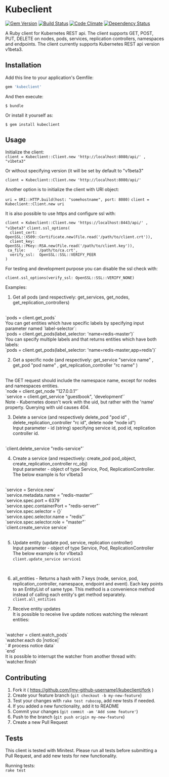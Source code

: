 # Kubeclient

[![Gem Version](https://badge.fury.io/rb/kubeclient.svg)](http://badge.fury.io/rb/kubeclient)
[![Build Status](https://travis-ci.org/abonas/kubeclient.svg?branch=master)](https://travis-ci.org/abonas/kubeclient)
[![Code Climate](http://img.shields.io/codeclimate/github/abonas/kubeclient.svg)](https://codeclimate.com/github/abonas/kubeclient)
[![Dependency Status](https://gemnasium.com/abonas/kubeclient.svg)](https://gemnasium.com/abonas/kubeclient)

A Ruby client for Kubernetes REST api.
The client supports GET, POST, PUT, DELETE on nodes, pods, services, replication controllers, namespaces and endpoints.
The client currently supports Kubernetes REST api version v1beta3.

## Installation

Add this line to your application's Gemfile:

```ruby
gem 'kubeclient'
```

And then execute:

    $ bundle

Or install it yourself as:

    $ gem install kubeclient

## Usage

Initialize the client: <br>
`client = Kubeclient::Client.new 'http://localhost:8080/api/' , "v1beta3"`

Or without specifying version (it will be set by default to "v1beta3"

`client = Kubeclient::Client.new 'http://localhost:8080/api/' `

Another option is to initialize the client with URI object:

`uri = URI::HTTP.build(host: "somehostname", port: 8080)`
`client = Kubeclient::Client.new uri`


It is also possible to use https and configure ssl with:

`client = Kubeclient::Client.new 'https://localhost:8443/api/' , "v1beta3"`
`client.ssl_options(` <br>
`  client_cert: OpenSSL::X509::Certificate.new(File.read('/path/to/client.crt')),` <br>
`  client_key:  OpenSSL::PKey::RSA.new(File.read('/path/to/client.key')),` <br>
`  ca_file:     '/path/to/ca.crt', ` <br>
`  verify_ssl:  OpenSSL::SSL::VERIFY_PEER` <br>
`)` <br>

For testing and development purpose you can disable the ssl check with:

`client.ssl_options(verify_ssl: OpenSSL::SSL::VERIFY_NONE)`


Examples:

1. Get all pods (and respectively: get_services, get_nodes, get_replication_controllers)
<br>
`pods = client.get_pods`
<br>
You can get entities which have specific labels by specifying input parameter named `label-selector`: <br>
`pods = client.get_pods(label_selector: 'name=redis-master')` <br>
You can specify multiple labels and that returns entities which have both labels:  <br>
`pods = client.get_pods(label_selector: 'name=redis-master,app=redis')`

2. Get a specific node (and respectively: get_service "service name" , get_pod "pod name" , get_replication_controller "rc name" )
<br>
The GET request should include the namespace name, except for nodes and namespaces entities.
<br>
`node = client.get_node "127.0.0.1"`
<br>
`service = client.get_service "guestbook", 'development'`
<br>
Note - Kubernetes doesn't work with the uid, but rather with the 'name' property.
Querying with uid causes 404.

3. Delete a service (and respectively delete_pod "pod id" , delete_replication_controller "rc id", delete node "node id") <br>
Input parameter - id (string) specifying service id, pod id, replication controller id.
<br>
`client.delete_service "redis-service"`
<br>

4. Create a service (and respectively: create_pod pod_object, create_replication_controller rc_obj) <br>
Input parameter - object of type Service, Pod, ReplicationController. <br>
The below example is for v1beta3
<br>
`service = Service.new` <br>
`service.metadata.name = "redis-master"`<br>
`service.spec.port = 6379`<br>
`service.spec.containerPort  = "redis-server"`<br>
`service.spec.selector = {}`<br>
`service.spec.selector.name = "redis"`<br>
`service.spec.selector.role = "master"`<br>
`client.create_service service`<br>
<br>

5. Update entity (update pod, service, replication controller) <br>
Input parameter - object of type Service, Pod, ReplicationController <br>
The below example is for v1beta3 <br>
`client.update_service service1`
<br>

6. all_entities - Returns a hash with 7 keys (node, service, pod, replication_controller, namespace, endpoint and event). Each key points to an EntityList of same type. This method
 is a convenience method instead of calling each entity's get method separately. <br>
`client.all_entities`

7. Receive entity updates <br>
It is possible to receive live update notices watching the relevant entities:
<br>
`watcher = client.watch_pods` <br>
`watcher.each do |notice|` <br>
`  # process notice data` <br>
`end` <br>
It is possible to interrupt the watcher from another thread with:
<br>
`watcher.finish` <br>

## Contributing

1. Fork it ( https://github.com/[my-github-username]/kubeclient/fork )
2. Create your feature branch (`git checkout -b my-new-feature`)
3. Test your changes with `rake test rubocop`, add new tests if needed.
4. If you added a new functionality, add it to README
5. Commit your changes (`git commit -am 'Add some feature'`)
6. Push to the branch (`git push origin my-new-feature`)
7. Create a new Pull Request

## Tests

This client is tested with Minitest.
Please run all tests before submitting a Pull Request, and add new tests for new functionality.

Running tests: <br>
`rake test`
